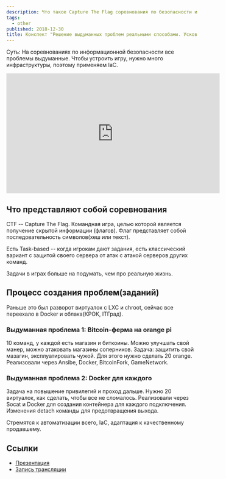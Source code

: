 ```yaml
---
description: Что такое Capture The Flag соревнования по безопасности и что нужно для их проведения.
tags:
  - other
published: 2018-12-30
title: Конспект "Решение выдуманных проблем реальными способами. Усков Александр"
---
```


Суть: На соревнованиях по информационной безопасности все проблемы выдуманные. Чтобы устроить игру, нужно много инфраструктуры, поэтому применяем IaC.

<div class="ratio ratio-16x9">
<iframe class="rounded" width="560" height="315" src="https://www.youtube.com/embed/Iq0Nm_cc0wo" title="YouTube video player" frameborder="0" allow="accelerometer; autoplay; clipboard-write; encrypted-media; gyroscope; picture-in-picture" allowfullscreen></iframe>
</div>

## Что представляют собой соревнования

CTF -- Capture The Flag. Командная игра, целью которой является получение скрытой информации (флагов). Флаг представляет собой последовательность символов(хеш или текст).

Есть Task-based -- когда игрокам дают задания, есть классический вариант с защитой своего сервера от атак с атакой серверов других команд.

Задачи в играх больше на подумать, чем про реальную жизнь.

## Процесс создания проблем(заданий)

Раньше это был разворот виртуалок с LXC и chroot, сейчас все переехало в Docker и облака(КРОК, ITГрад).

### Выдуманная проблема 1: Bitcoin-ферма на orange pi

10 команд, у каждой есть магазин и биткоины. Можно улучшать свой манер, можно атаковать магазины соперников. Задача: защитить свой мазагин, эксплуатировать чужой. Для этого нужно сделать 20 orange. Реализовали через Ansibe, Docker, BitcoinFork, GameNetwork.

### Выдуманная проблема 2: Docker для каждого

Задача на повышение привилегий и проход дальше. Нужно 20 виртуалок, как сделать, чтобы все не сломалось. Реализовали через Socat и Docker для создания контейнера для каждого подключения. Изменения detach команды для предотвращения выхода.

Стремятся к автоматизации всего, IaC, адаптация  к качественному продавшему.

## Ссылки
* [Презентация](https://speakerdeck.com/devopsmoscow/rieshieniie-vydumannykh-probliem-rieal-nymi-sposobami)
* [Запись трансляции](https://www.youtube.com/watch?v=Iq0Nm_cc0wo)
